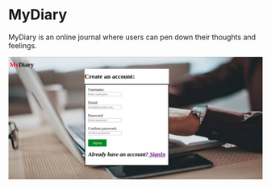 # MyDiary
MyDiary is an online journal where users can pen down their thoughts and feelings.


![Sign up page](signup.png)